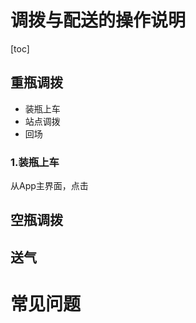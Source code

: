 # 调拨与配送的操作说明


[toc]

## 重瓶调拨
 * 装瓶上车
 * 站点调拨
 * 回场
### 1.装瓶上车
从App主界面，点击


## 空瓶调拨
## 送气

    


# 常见问题




